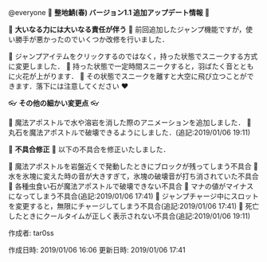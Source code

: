 @everyone 
:cherry_blossom:  **__整地鯖(春) バージョン1.1  追加アップデート情報__** :cherry_blossom:


:butterfly: **__大いなる力には大いなる責任が伴う__** :butterfly: 
前回追加したジャンプ機能ですが，使い勝手が悪かったのでいくつか改修を行いました．

:diamond_shape_with_a_dot_inside:  ジャンプアイテムをクリックするのではなく，持った状態でスニークする方式に変更しました．
:diamond_shape_with_a_dot_inside:  持った状態で一定時間スニークすると，羽ばたく音とともに火花が上がります．
:diamond_shape_with_a_dot_inside:  その状態でスニークを離すと大空に飛び立つことができます．落下には注意してください :heart: 


:eyeglasses: **__その他の細かい変更点__** :eyeglasses:  

:diamond_shape_with_a_dot_inside: 魔法アポストルで水や溶岩を消した際のアニメーションを追加しました．
:diamond_shape_with_a_dot_inside: 丸石を魔法アポストルで破壊できるようにしました．(追記:2019/01/06 19:11)


:bow: **__不具合修正__** :bow: 
以下の不具合を修正いたしました．

:diamond_shape_with_a_dot_inside: 魔法アポストルを岩盤近くで発動したときにブロックが残ってしまう不具合
:diamond_shape_with_a_dot_inside: 水を氷塊に変えた時の音が大きすぎて，氷塊の破壊音が打ち消されていた不具合
:diamond_shape_with_a_dot_inside: 各種虫食い石が魔法アポストルで破壊できない不具合
:diamond_shape_with_a_dot_inside: マナの値がマイナスになってしまう不具合(追記:2019/01/06 17:41)
:diamond_shape_with_a_dot_inside: ジャンプチャージ中にスロットを変更すると，無限にチャージしてしまう不具合(追記:2019/01/06 17:41)
:diamond_shape_with_a_dot_inside: 死亡したときにクールタイムが正しく表示されない不具合(追記:2019/01/06 19:11)


作成者: tar0ss

作成日時: 2019/01/06 16:06
更新日時: 2019/01/06 17:41